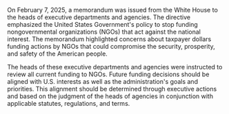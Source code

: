 On February 7, 2025, a memorandum was issued from the White House to the heads of executive departments and agencies. The directive emphasized the United States Government's policy to stop funding nongovernmental organizations (NGOs) that act against the national interest. The memorandum highlighted concerns about taxpayer dollars funding actions by NGOs that could compromise the security, prosperity, and safety of the American people. 

The heads of these executive departments and agencies were instructed to review all current funding to NGOs. Future funding decisions should be aligned with U.S. interests as well as the administration's goals and priorities. This alignment should be determined through executive actions and based on the judgment of the heads of agencies in conjunction with applicable statutes, regulations, and terms.